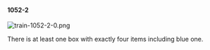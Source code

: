 #### 1052-2
![train-1052-2-0.png](https://github.com/lil-lab/nlvr/raw/master/nlvr/train/images/14/train-1052-2-0.png "train-1052-2-0.png")

There is at least one box with exactly four items including blue one.